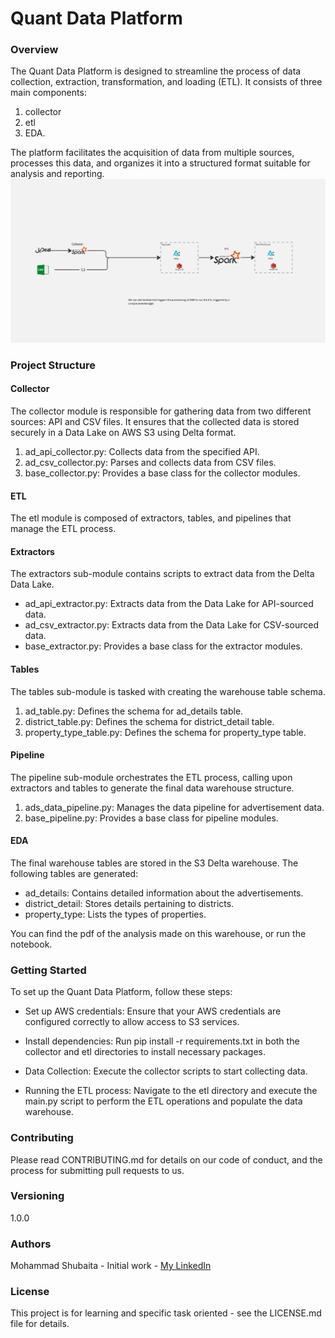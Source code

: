 # Quant Data Platform

### Overview
The Quant Data Platform is designed to streamline the process of data collection, extraction, transformation, and loading (ETL). It consists of three main components: 
1. collector
2. etl
3. EDA. 

The platform facilitates the acquisition of data from multiple sources, processes this data, and organizes it into a structured format suitable for analysis and reporting.
![quant_data_platform.jpg](quant_data_platform.jpg)
### Project Structure
#### Collector
The collector module is responsible for gathering data from two different sources: API and CSV files.
It ensures that the collected data is stored securely in a Data Lake on AWS S3 using Delta format.

1. ad_api_collector.py: Collects data from the specified API.
2. ad_csv_collector.py: Parses and collects data from CSV files.
3. base_collector.py: Provides a base class for the collector modules.

#### ETL

The etl module is composed of extractors, tables, and pipelines that manage the ETL process.

#### Extractors
The extractors sub-module contains scripts to extract data from the Delta Data Lake.

* ad_api_extractor.py: Extracts data from the Data Lake for API-sourced data.
* ad_csv_extractor.py: Extracts data from the Data Lake for CSV-sourced data.
* base_extractor.py: Provides a base class for the extractor modules.

#### Tables
The tables sub-module is tasked with creating the warehouse table schema.

1. ad_table.py: Defines the schema for ad_details table.
2. district_table.py: Defines the schema for district_detail table.
3. property_type_table.py: Defines the schema for property_type table.

#### Pipeline
The pipeline sub-module orchestrates the ETL process, calling upon extractors and tables to generate the final data warehouse structure.

1. ads_data_pipeline.py: Manages the data pipeline for advertisement data.
2. base_pipeline.py: Provides a base class for pipeline modules.

#### EDA
The final warehouse tables are stored in the S3 Delta warehouse. The following tables are generated:

* ad_details: Contains detailed information about the advertisements.
* district_detail: Stores details pertaining to districts.
* property_type: Lists the types of properties.

You can find the pdf of the analysis made on this warehouse, or run the notebook.

### Getting Started
To set up the Quant Data Platform, follow these steps:

* Set up AWS credentials: Ensure that your AWS credentials are configured correctly to allow access to S3 services.

* Install dependencies: Run pip install -r requirements.txt in both the collector and etl directories to install necessary packages.

* Data Collection: Execute the collector scripts to start collecting data.

* Running the ETL process: Navigate to the etl directory and execute the main.py script to perform the ETL operations and populate the data warehouse.

### Contributing
Please read CONTRIBUTING.md for details on our code of conduct, and the process for submitting pull requests to us.

### Versioning
1.0.0

### Authors
Mohammad Shubaita - Initial work - [My LinkedIn](https://www.linkedin.com/in/mohamadshbaitah/) 

### License
This project is for learning and specific task oriented - see the LICENSE.md file for details.

